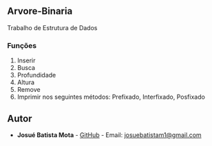 ## Arvore-Binaria
Trabalho de Estrutura de Dados

### Funções
1. Inserir
2. Busca
3. Profundidade
4. Altura
5. Remove
6. Imprimir nos seguintes métodos: Prefixado, Interfixado, Posfixado

## [](<[https://github.com/Josuebmota/ApiSpringBoot](https://github.com/Josuebmota/ApiSpringBoot)#autor>)Autor

- **Josué Batista Mota** - [GitHub](https://github.com/Josuebmota) - Email: [josuebatistam1@gmail.com](mailto:josuebatistam1@gmail.com)
